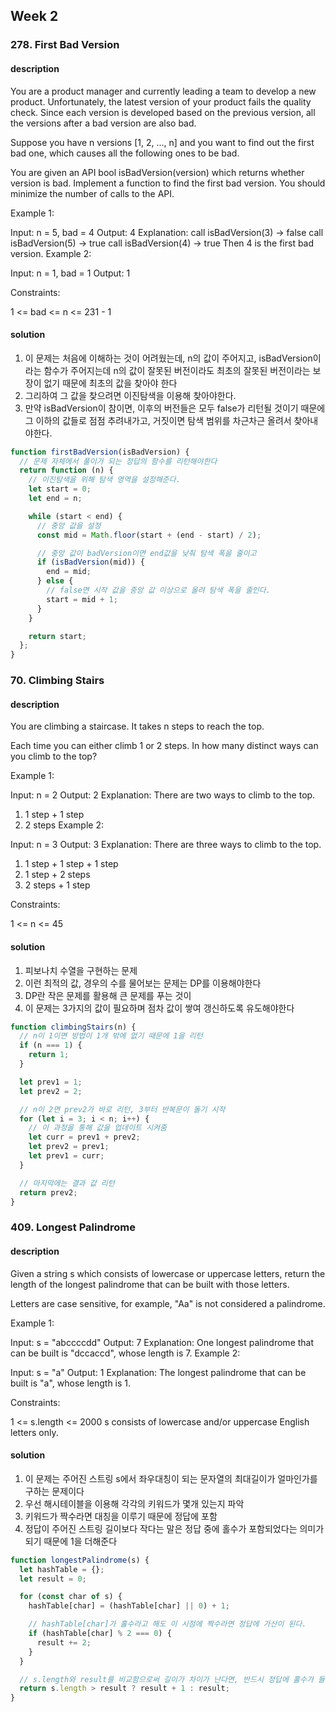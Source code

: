 ## Week 2

### 278. First Bad Version

#### description

You are a product manager and currently leading a team to develop a new product. Unfortunately, the latest version of your product fails the quality check. Since each version is developed based on the previous version, all the versions after a bad version are also bad.

Suppose you have n versions [1, 2, ..., n] and you want to find out the first bad one, which causes all the following ones to be bad.

You are given an API bool isBadVersion(version) which returns whether version is bad. Implement a function to find the first bad version. You should minimize the number of calls to the API.

Example 1:

Input: n = 5, bad = 4
Output: 4
Explanation:
call isBadVersion(3) -> false
call isBadVersion(5) -> true
call isBadVersion(4) -> true
Then 4 is the first bad version.
Example 2:

Input: n = 1, bad = 1
Output: 1

Constraints:

1 <= bad <= n <= 231 - 1

#### solution

1. 이 문제는 처음에 이해하는 것이 어려웠는데, n의 값이 주어지고, isBadVersion이라는 함수가 주어지는데 n의 값이 잘못된 버전이라도 최초의 잘못된 버전이라는 보장이 없기 때문에 최초의 값을 찾아야 한다
2. 그리하여 그 값을 찾으려면 이진탐색을 이용해 찾아야한다.
3. 만약 isBadVersion이 참이면, 이후의 버전들은 모두 false가 리턴될 것이기 때문에 그 이하의 값들로 점점 추려내가고, 거짓이면 탐색 범위를 차근차근 올려서 찾아내야한다.

```js
function firstBadVersion(isBadVersion) {
  // 문제 자체에서 풀이가 되는 정답의 함수를 리턴해야한다
  return function (n) {
    // 이진탐색을 위해 탐색 영역을 설정해준다.
    let start = 0;
    let end = n;

    while (start < end) {
      // 중앙 값을 설정
      const mid = Math.floor(start + (end - start) / 2);

      // 중앙 값이 badVersion이면 end값을 낮춰 탐색 폭을 줄이고
      if (isBadVersion(mid)) {
        end = mid;
      } else {
        // false면 시작 값을 중앙 값 이상으로 올려 탐색 폭을 줄인다.
        start = mid + 1;
      }
    }

    return start;
  };
}
```

### 70. Climbing Stairs

#### description

You are climbing a staircase. It takes n steps to reach the top.

Each time you can either climb 1 or 2 steps. In how many distinct ways can you climb to the top?

Example 1:

Input: n = 2
Output: 2
Explanation: There are two ways to climb to the top.

1. 1 step + 1 step
2. 2 steps
   Example 2:

Input: n = 3
Output: 3
Explanation: There are three ways to climb to the top.

1. 1 step + 1 step + 1 step
2. 1 step + 2 steps
3. 2 steps + 1 step

Constraints:

1 <= n <= 45

#### solution

1. 피보나치 수열을 구현하는 문제
2. 이런 최적의 값, 경우의 수를 물어보는 문제는 DP를 이용해야한다
3. DP란 작은 문제를 활용해 큰 문제를 푸는 것이
4. 이 문제는 3가지의 값이 필요하며 점차 값이 쌓여 갱신하도록 유도해야한다

```js
function climbingStairs(n) {
  // n이 1이면 방법이 1개 밖에 없기 때문에 1을 리턴
  if (n === 1) {
    return 1;
  }

  let prev1 = 1;
  let prev2 = 2;

  // n이 2면 prev2가 바로 리턴, 3부터 반복문이 돌기 시작
  for (let i = 3; i < n; i++) {
    // 이 과정을 통해 값을 업데이트 시켜줌
    let curr = prev1 + prev2;
    let prev2 = prev1;
    let prev1 = curr;
  }

  // 마지막에는 결과 값 리턴
  return prev2;
}
```

### 409. Longest Palindrome

#### description

Given a string s which consists of lowercase or uppercase letters, return the length of the longest
palindrome
that can be built with those letters.

Letters are case sensitive, for example, "Aa" is not considered a palindrome.

Example 1:

Input: s = "abccccdd"
Output: 7
Explanation: One longest palindrome that can be built is "dccaccd", whose length is 7.
Example 2:

Input: s = "a"
Output: 1
Explanation: The longest palindrome that can be built is "a", whose length is 1.

Constraints:

1 <= s.length <= 2000
s consists of lowercase and/or uppercase English letters only.

#### solution

1. 이 문제는 주어진 스트링 s에서 좌우대칭이 되는 문자열의 최대길이가 얼마인가를 구하는 문제이다
2. 우선 해시테이블을 이용해 각각의 키워드가 몇개 있는지 파악
3. 키워드가 짝수라면 대칭을 이루기 때문에 정답에 포함
4. 정답이 주어진 스트링 길이보다 작다는 말은 정답 중에 홀수가 포함되었다는 의미가 되기 때문에 1을 더해준다

```js
function longestPalindrome(s) {
  let hashTable = {};
  let result = 0;

  for (const char of s) {
    hashTable[char] = (hashTable[char] || 0) + 1;

    // hashTable[char]가 홀수라고 해도 이 시점에 짝수라면 정답에 가산이 된다.
    if (hashTable[char] % 2 === 0) {
      result += 2;
    }
  }

  // s.length와 result를 비교함으로써 길이가 차이가 난다면, 반드시 정답에 홀수가 들어갔다는 의미가 되기 때문에 1을 더해준다
  return s.length > result ? result + 1 : result;
}
```
